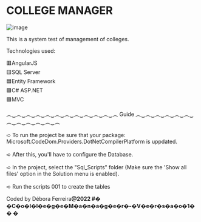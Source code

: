 # COLLEGE MANAGER
![image](https://user-images.githubusercontent.com/79454375/192598712-e2f556b1-6ccc-4f64-95b3-4686fed19d01.png)




This is a system test of management of colleges.



Technologies used:

🟥AngularJS 
<br>
🟨SQL Server
<br>
🟦Entity Framework
<br>
🟩C# ASP.NET
<br>
🟪MVC
<br>

︵‿︵‿︵‿︵‿︵‿︵‿︵‿︵‿︵‿︵‿︵‿︵    Guide    ︵‿︵‿︵‿︵‿︵‿︵‿︵‿︵‿︵‿︵‿︵‿︵   <br>
<br>
➪ To run the project be sure that your package: Microsoft.CodeDom.Providers.DotNetCompilerPlatform is uppdated.
<br> <br>
➪ After this, you'll have to configure the Database. <br><br>
➪ In the project, select the "Sql_Scripts" folder (Make sure the 'Show all files' option in the Solution menu is enabled).<br><br>
➪ Run the scripts 001 to create the tables <br>


Coded by Débora Ferreira<b>@2022<b>
#� �C�o�l�l�e�g�e�M�a�n�a�g�e�r�-�V�e�r�s�a�o�1�
�
�
